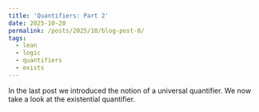 ```yaml
---
title: 'Quantifiers: Part 2'
date: 2025-10-20
permalink: /posts/2025/10/blog-post-8/
tags:
  - lean
  - logic
  - quantifiers
  - exists
---
```


In the last post we introduced the notion of a universal quantifier. We now take a look at the existential quantifier.
